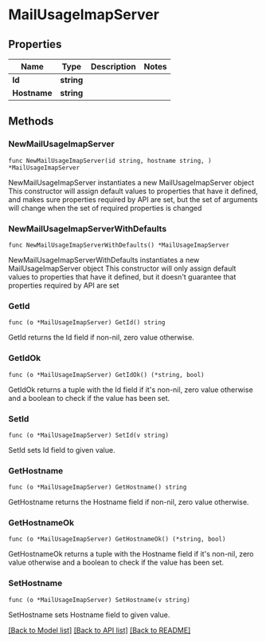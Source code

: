 # MailUsageImapServer

## Properties

Name | Type | Description | Notes
------------ | ------------- | ------------- | -------------
**Id** | **string** |  | 
**Hostname** | **string** |  | 

## Methods

### NewMailUsageImapServer

`func NewMailUsageImapServer(id string, hostname string, ) *MailUsageImapServer`

NewMailUsageImapServer instantiates a new MailUsageImapServer object
This constructor will assign default values to properties that have it defined,
and makes sure properties required by API are set, but the set of arguments
will change when the set of required properties is changed

### NewMailUsageImapServerWithDefaults

`func NewMailUsageImapServerWithDefaults() *MailUsageImapServer`

NewMailUsageImapServerWithDefaults instantiates a new MailUsageImapServer object
This constructor will only assign default values to properties that have it defined,
but it doesn't guarantee that properties required by API are set

### GetId

`func (o *MailUsageImapServer) GetId() string`

GetId returns the Id field if non-nil, zero value otherwise.

### GetIdOk

`func (o *MailUsageImapServer) GetIdOk() (*string, bool)`

GetIdOk returns a tuple with the Id field if it's non-nil, zero value otherwise
and a boolean to check if the value has been set.

### SetId

`func (o *MailUsageImapServer) SetId(v string)`

SetId sets Id field to given value.


### GetHostname

`func (o *MailUsageImapServer) GetHostname() string`

GetHostname returns the Hostname field if non-nil, zero value otherwise.

### GetHostnameOk

`func (o *MailUsageImapServer) GetHostnameOk() (*string, bool)`

GetHostnameOk returns a tuple with the Hostname field if it's non-nil, zero value otherwise
and a boolean to check if the value has been set.

### SetHostname

`func (o *MailUsageImapServer) SetHostname(v string)`

SetHostname sets Hostname field to given value.



[[Back to Model list]](../README.md#documentation-for-models) [[Back to API list]](../README.md#documentation-for-api-endpoints) [[Back to README]](../README.md)


